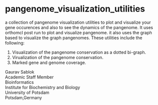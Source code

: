 # pangenome_visualization_utilities
a collection of pangenome visualization utilities to plot and visualize your gene occurences and also to see the dynamics of the pangenome. It uses orthomcl post run to plot and visualize pangenome. it also uses the graph based to visualize the graph pangenomes. These utilities include the following: 

1. Visualization of the pangenome conservation as a dotted bi-graph.
2. Virualization of the pangenome conservation.
3. Marked gene and genome coverage.

Gaurav Sablok \
Academic Staff Member \
Bioinformatics \
Institute for Biochemistry and Biology \
University of Potsdam \
Potsdam,Germany 
